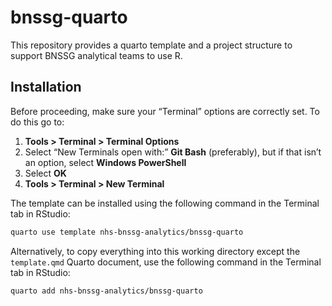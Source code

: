 
<!-- README.md is generated from README.Rmd. Please edit that file -->

# bnssg-quarto

This repository provides a quarto template and a project structure to
support BNSSG analytical teams to use R.

## Installation

Before proceeding, make sure your “Terminal” options are correctly set.
To do this go to:

1.  **Tools \> Terminal \> Terminal Options**
2.  Select “New Terminals open with:” **Git Bash** (preferably), but if
    that isn’t an option, select **Windows PowerShell**
3.  Select **OK**
4.  **Tools \> Terminal \> New Terminal**

The template can be installed using the following command in the
Terminal tab in RStudio:

``` bash
quarto use template nhs-bnssg-analytics/bnssg-quarto
```

Alternatively, to copy everything into this working directory except the
`template.qmd` Quarto document, use the following command in the
Terminal tab in RStudio:

``` bash
quarto add nhs-bnssg-analytics/bnssg-quarto
```
